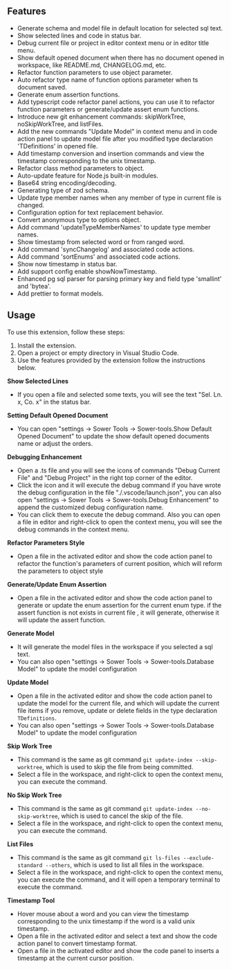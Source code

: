 ## Features

-   Generate schema and model file in default location for selected sql text.
-   Show selected lines and code in status bar.
-   Debug current file or project in editor context menu or in editor title menu.
-   Show default opened document when there has no document opened in workspace, like README.md, CHANGELOG.md, etc.
-   Refactor function parameters to use object parameter.
-   Auto refactor type name of function options parameter when ts document saved.
-   Generate enum assertion functions.
-   Add typescript code refactor panel actions, you can use it to refactor function parameters or generate/update assert enum functions.
-   Introduce new git enhancement commands: skipWorkTree, noSkipWorkTree, and listFiles.
-   Add the new commands "Update Model" in context menu and in code action panel to update model file after you modified type declaration 'TDefinitions' in opened file.
-   Add timestamp conversion and insertion commands and view the timestamp corresponding to the unix timestamp.
-   Refactor class method parameters to object.
-   Auto-update feature for Node.js built-in modules.
-   Base64 string encoding/decoding.
-   Generating type of zod schema.
-   Update type member names when any member of type in current file is changed.
-   Configuration option for text replacement behavior.
-   Convert anonymous type to options object.
-   Add command 'updateTypeMemberNames' to update type member names.
-   Show timestamp from selected word or from ranged word.
-   Add command 'syncChangelog' and associated code actions.
-   Add command 'sortEnums' and associated code actions.
-   Show now timestamp in status bar.
-   Add support config enable showNowTimestamp.
-   Enhanced pg sql parser for parsing primary key and field type 'smallint' and 'bytea'.
-   Add prettier to format models.

## Usage

To use this extension, follow these steps:

1. Install the extension.
2. Open a project or empty directory in Visual Studio Code.
3. Use the features provided by the extension follow the instructions below.

**Show Selected Lines**

-   If you open a file and selected some texts, you will see the text "Sel. Ln. x, Co. x" in the status bar.

**Setting Default Opened Document**

-   You can open "settings -> Sower Tools -> Sower-tools.Show Default Opened Document" to update the show default opened documents name or adjust the orders.

**Debugging Enhancement**

-   Open a .ts file and you will see the icons of commands "Debug Current File" and "Debug Project" in the right top corner of the editor.
-   Click the icon and it will execute the debug command if you have wrote the debug configuration in the file "./.vscode/launch.json", you can also open "settings -> Sower Tools -> Sower-tools.Debug Enhancement" to append the customized debug configuration name.
-   You can click them to execute the debug command. Also you can open a file in editor and right-click to open the context menu, you will see the debug commands in the context menu.

**Refactor Parameters Style**

-   Open a file in the activated editor and show the code action panel to refactor the function's parameters of current position, which will reform the parameters to object style

**Generate/Update Enum Assertion**

-   Open a file in the activated editor and show the code action panel to generate or update the enum assertion for the current enum type. if the assert function is not exists in current file , it will generate, otherwise it will update the assert function.

**Generate Model**

-   It will generate the model files in the workspace if you selected a sql text.
-   You can also open "settings -> Sower Tools -> Sower-tools.Database Model" to update the model configuration

**Update Model**

-   Open a file in the activated editor and show the code action panel to update the model for the current file, and which will update the current file items if you remove, update or delete fields in the type declaration `TDefinitions`.
-   You can also open "settings -> Sower Tools -> Sower-tools.Database Model" to update the model configuration

**Skip Work Tree**

-   This command is the same as git command `git update-index --skip-worktree`, which is used to skip the file from being committed.
-   Select a file in the workspace, and right-click to open the context menu, you can execute the command.

**No Skip Work Tree**

-   This command is the same as git command `git update-index --no-skip-worktree`, which is used to cancel the skip of the file.
-   Select a file in the workspace, and right-click to open the context menu, you can execute the command.

**List Files**

-   This command is the same as git command `git ls-files --exclude-standard --others`, which is used to list all files in the workspace.
-   Select a file in the workspace, and right-click to open the context menu, you can execute the command, and it will open a temporary terminal to execute the command.

**Timestamp Tool**

-   Hover mouse about a word and you can view the timestamp corresponding to the unix timestamp if the word is a valid unix timestamp.
-   Open a file in the activated editor and select a text and show the code action panel to convert timestamp format.
-   Open a file in the activated editor and show the code panel to inserts a timestamp at the current cursor position.
